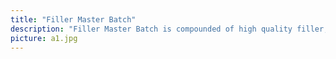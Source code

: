 ```yaml
---
title: "Filler Master Batch"
description: "Filler Master Batch is compounded of high quality filler, polymer resin and other additive agents by twin-screw machine. It is widely used in the plastic industry (blow film, blow molding, injection molding, wire drawing, bag molding, slip casting, dyeing, extrusion molding) to reduce the production cost and improve the character of final products."
picture: a1.jpg
---
```

